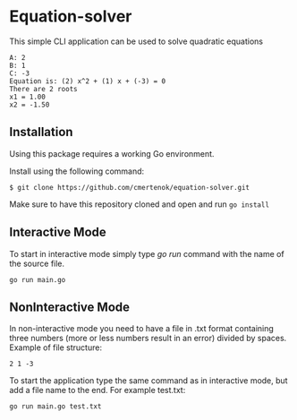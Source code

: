 # Equation-solver
This simple CLI application can be used to solve quadratic equations

```
A: 2
B: 1
C: -3
Equation is: (2) x^2 + (1) x + (-3) = 0 
There are 2 roots
x1 = 1.00
x2 = -1.50
```

## Installation

Using this package requires a working Go environment. 

Install using the following command:

```
$ git clone https://github.com/cmertenok/equation-solver.git
```

Make sure to have this repository cloned and open and run `go install`

## Interactive Mode
To start in interactive mode simply type *go run* command with the name of the source file.

```
go run main.go
```
## NonInteractive Mode
In non-interactive mode you need to have a file in .txt format containing three numbers (more or less numbers result in an error) divided by spaces. 
Example of file structure:
```
2 1 -3
```
To start the application type the same command as in interactive mode, but add a file name to the end. 
For example test.txt:
```
go run main.go test.txt
```
